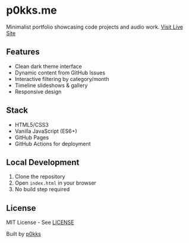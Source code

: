 # p0kks.me

Minimalist portfolio showcasing code projects and audio work. [Visit Live Site](https://p0kks.me)

## Features
- Clean dark theme interface
- Dynamic content from GitHub Issues
- Interactive filtering by category/month
- Timeline slideshows & gallery
- Responsive design

## Stack
- HTML5/CSS3
- Vanilla JavaScript (ES6+)
- GitHub Pages
- GitHub Actions for deployment

## Local Development
1. Clone the repository
2. Open `index.html` in your browser
3. No build step required

## License
MIT License - See [LICENSE](LICENSE)

Built by [p0kks](https://github.com/p0kks)

